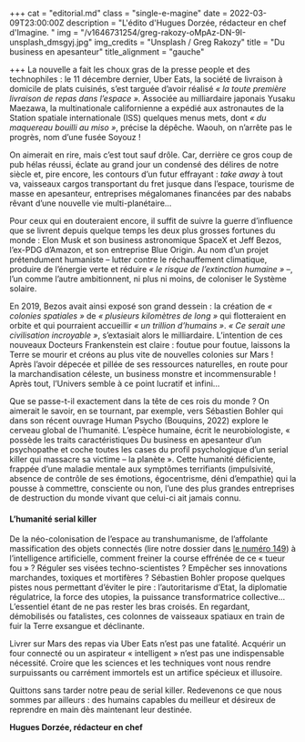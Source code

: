 +++
cat = "editorial.md"
class = "single-e-magine"
date = 2022-03-09T23:00:00Z
description = "L'édito d'Hugues Dorzée, rédacteur en chef d'Imagine. "
img = "/v1646731254/greg-rakozy-oMpAz-DN-9I-unsplash_dmsgyj.jpg"
img_credits = "Unsplash / Greg Rakozy"
title = "Du business en apesanteur"
title_alignment = "gauche"

+++
La nouvelle a fait les choux gras de la presse people et des technophiles : le 11 décembre dernier, Uber Eats, la société de livraison à domicile de plats cuisinés, s’est targuée d’avoir réalisé _« la toute première livraison de repas dans l’espace »._ Associée au milliardaire japonais Yusaku Maezawa, la multinationale californienne a expédié aux astronautes de la Station spatiale internationale (ISS) quelques menus mets, dont _« du maquereau bouilli au miso »_, précise la dépêche. Waouh, on n’arrête pas le progrès, nom d’une fusée Soyouz !

On aimerait en rire, mais c’est tout sauf drôle. Car, derrière ce gros coup de pub hélas réussi, éclate au grand jour un condensé des délires de notre siècle et, pire encore, les contours d’un futur effrayant : _take away_ à tout va, vaisseaux cargos transportant du fret jusque dans l’espace, tourisme de masse en apesanteur, entreprises mégalomanes financées par des nababs rêvant d’une nouvelle vie multi-planétaire…

Pour ceux qui en douteraient encore, il suffit de suivre la guerre d’influence que se livrent depuis quelque temps les deux plus grosses fortunes du monde : Elon Musk et son business astronomique SpaceX et Jeff Bezos, l’ex-PDG d’Amazon, et son entreprise Blue Origin. Au nom d’un projet prétendument humaniste – lutter contre le réchauffement climatique, produire de l’énergie verte et réduire _« le risque de l’extinction humaine »_ –, l’un comme l’autre ambitionnent, ni plus ni moins, de coloniser le Système solaire.

En 2019, Bezos avait ainsi exposé son grand dessein : la création de _« colonies spatiales »_ de _« plusieurs kilomètres de long »_ qui flotteraient en orbite et qui pourraient accueillir _« un trillion d’humains »_. _« Ce serait une civilisation incroyable »_, s’extasiait alors le milliardaire. L’intention de ces nouveaux Docteurs Frankenstein est claire : foutue pour foutue, laissons la Terre se mourir et créons au plus vite de nouvelles colonies sur Mars ! Après l’avoir dépecée et pillée de ses ressources naturelles, en route pour la marchandisation céleste, un business monstre et incommensurable ! Après tout, l’Univers semble à ce point lucratif et infini…

Que se passe-t-il exactement dans la tête de ces rois du monde ? On aimerait le savoir, en se tournant, par exemple, vers Sébastien Bohler qui dans son récent ouvrage Human Psycho (Bouquins, 2022) explore le cerveau global de l’humanité. L’espèce humaine, écrit le neurobiologiste, « possède les traits caractéristiques Du business en apesanteur d’un psychopathe et coche toutes les cases du profil psychologique d’un serial killer qui massacre sa victime – la planète ». Cette humanité déficiente, frappée d’une maladie mentale aux symptômes terrifiants (impulsivité, absence de contrôle de ses émotions, égocentrisme, déni d’empathie) qui la pousse à commettre, consciente ou non, l’une des plus grandes entreprises de destruction du monde vivant que celui-ci ait jamais connu.

#### **L’humanité serial killer**

De la néo-colonisation de l’espace au transhumanisme, de l’affolante massification des objets connectés (lire notre dossier dans [le numéro 149](https://kiosque.imagine-magazine.com/)) à l’intelligence artificielle, comment freiner la course effrénée de ce « tueur fou » ? Réguler ses visées techno-scientistes ? Empêcher ses innovations marchandes, toxiques et mortifères ? Sébastien Bohler propose quelques pistes nous permettant d’éviter le pire : l’autoritarisme d’Etat, la diplomatie régulatrice, la force des utopies, la puissance transformatrice collective… L’essentiel étant de ne pas rester les bras croisés. En regardant, démobilisés ou fatalistes, ces colonnes de vaisseaux spatiaux en train de fuir la Terre exsangue et déclinante.

Livrer sur Mars des repas via Uber Eats n’est pas une fatalité. Acquérir un four connecté ou un aspirateur « intelligent » n’est pas une indispensable nécessité. Croire que les sciences et les techniques vont nous rendre surpuissants ou carrément immortels est un artifice spécieux et illusoire.

Quittons sans tarder notre peau de serial killer. Redevenons ce que nous sommes par ailleurs : des humains capables du meilleur et désireux de reprendre en main dès maintenant leur destinée.

**Hugues Dorzée, rédacteur en chef**